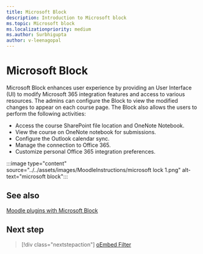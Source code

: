 ```yaml
---
title: Microsoft Block
description: Introduction to Microsoft block
ms.topic: Microsoft block
ms.localizationpriority: medium
ms.author: Surbhigupta
author: v-leenagopal
---
```


# Microsoft Block

Microsoft Block enhances user experience by providing an User Interface (UI) to modify Microsoft 365 integration features and access to various resources. The admins can configure the Block to view the modified changes to appear on each course page. The Block also allows the users to perform the following activities:

* Access the course SharePoint file location and OneNote Notebook.
* View the course on OneNote notebook for submissions.
* Configure the Outlook calendar sync.
* Manage the connection to Office 365.
* Customize personal Office 365 integration preferences.

:::image type="content" source="../../assets/images/MoodleInstructions/microsoft lock 1.png" alt-text="microsoft block":::

## See also

[Moodle plugins with Microsoft Block](https://moodle.org/plugins/block_microsoft)

## Next step

> [!div class="nextstepaction"]
> [oEmbed Filter](/teamblog)
